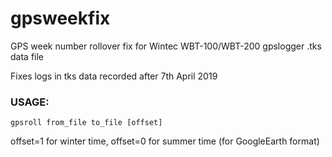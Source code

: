 # gpsweekfix
GPS week number rollover fix for Wintec WBT-100/WBT-200 gpslogger .tks data file 

Fixes logs in tks data recorded after 7th April 2019

### USAGE: ###
`gpsroll from_file to_file [offset]`

 offset=1 for winter time, offset=0 for summer time (for GoogleEarth format) 
